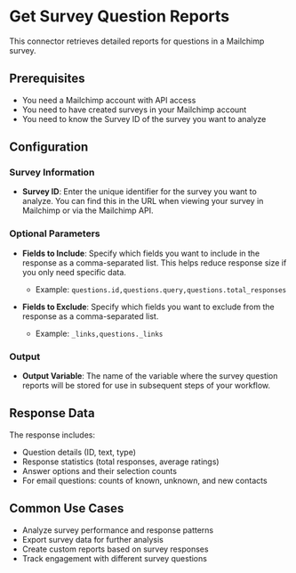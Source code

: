 # Get Survey Question Reports

This connector retrieves detailed reports for questions in a Mailchimp survey.

## Prerequisites

- You need a Mailchimp account with API access
- You need to have created surveys in your Mailchimp account
- You need to know the Survey ID of the survey you want to analyze

## Configuration

### Survey Information

- **Survey ID**: Enter the unique identifier for the survey you want to analyze. You can find this in the URL when viewing your survey in Mailchimp or via the Mailchimp API.

### Optional Parameters

- **Fields to Include**: Specify which fields you want to include in the response as a comma-separated list. This helps reduce response size if you only need specific data.
  - Example: `questions.id,questions.query,questions.total_responses`

- **Fields to Exclude**: Specify which fields you want to exclude from the response as a comma-separated list.
  - Example: `_links,questions._links`

### Output

- **Output Variable**: The name of the variable where the survey question reports will be stored for use in subsequent steps of your workflow.

## Response Data

The response includes:

- Question details (ID, text, type)
- Response statistics (total responses, average ratings)
- Answer options and their selection counts
- For email questions: counts of known, unknown, and new contacts

## Common Use Cases

- Analyze survey performance and response patterns
- Export survey data for further analysis
- Create custom reports based on survey responses
- Track engagement with different survey questions
